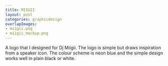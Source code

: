 ```yaml
---
title: MIIGII
layout: post
categories: graphicdesign
overlapImages:
- miigii.png
- miigii_mockup.png
---
```


A logo that I designed for Dj Miigii. The logo is simple but draws inspiration from a speaker icon. The colour scheme is neon blue and the simple design works well in plain black or white.